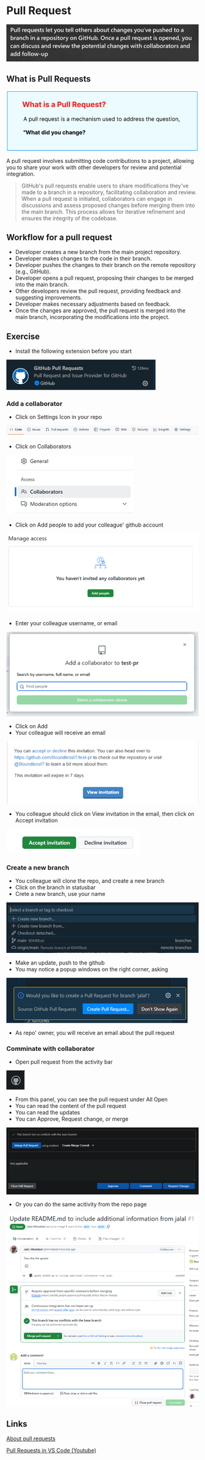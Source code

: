 # Pull Request

![1](Images/JH_2024-11-30-10-08-00.png)

## What is Pull Requests

![wpr](https://github.com/Jalal-Alhaddad/Mobile-Apps-Sem-1-2024/blob/main/Images/JH_2024-06-02-18-36-34.png)

A pull request involves submitting code contributions to a project, allowing you to share your work with other developers for review and potential integration.

> GitHub's pull requests enable users to share modifications they've made to a branch in a repository, facilitating collaboration and review. When a pull request is initiated, collaborators can engage in discussions and assess proposed changes before merging them into the main branch. This process allows for iterative refinement and ensures the integrity of the codebase.

## Workflow for a pull request

- Developer creates a new branch from the main project repository.
- Developer makes changes to the code in their branch.
- Developer pushes the changes to their branch on the remote repository (e.g., GitHub).
- Developer opens a pull request, proposing their changes to be merged into the main branch.
- Other developers review the pull request, providing feedback and suggesting improvements.
- Developer makes necessary adjustments based on feedback.
- Once the changes are approved, the pull request is merged into the main branch, incorporating the modifications into the project.

## Exercise

- Install the following extension before you start

![22](Images/JH_2024-12-01-23-49-32.png)

### Add a collaborator

- Click on Settings Icon in your repo

![2](Images/JH_2024-12-01-23-15-59.png)

- Click on Collaborators

![3](Images/JH_2024-12-01-23-16-40.png)

- Click on Add people to add your colleague' github account

![4](Images/JH_2024-12-01-23-17-31.png)

- Enter your colleague username, or email

![5](Images/JH_2024-12-01-23-18-32.png)

- Click on Add
- Your colleague will receive an email

![8](Images/JH_2024-12-01-23-34-31.png)

- You colleague should click on View invitation in the email, then click on Accept invitation

![6](Images/JH_2024-12-01-23-20-49.png)

### Create a new branch

- You colleague will clone the repo, and create a new branch
- Click on the branch in statusbar
- Crete a new branch, use your name

![7](Images/JH_2024-12-01-23-31-16.png)

- Make an update, push to the github
- You may notice a popup windows on the right corner, asking

![9](Images/JH_2024-12-01-23-36-37.png)

- As repo' owner, you will receive an email about the pull request

### Comminate with collaborator

- Open pull request from the activity bar

![10](Images/JH_2024-12-01-23-41-30.png)

- From this panel, you can see the pull request under All Open
- You can read the content of the pull request
- You can read the updates
- You can Approve, Request change, or merge

![11](Images/JH_2024-12-01-23-44-41.png)

- Or you can do the same acitivity from the repo page

![12](Images/JH_2024-12-01-23-47-37.png)

## Links

[About pull requests](https://docs.github.com/en/pull-requests/collaborating-with-pull-requests/proposing-changes-to-your-work-with-pull-requests/about-pull-requests)

[Pull Requests in VS Code (Youtube)](https://www.youtube.com/watch?v=LdSwWxVzUpo&t=161s)
